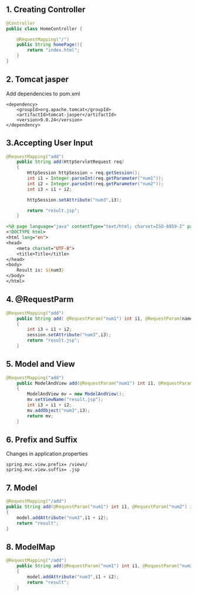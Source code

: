 ## 1. Creating Controller

```java
@Controller
public class HomeController {

    @RequestMapping("/")
    public String homePage(){
        return "index.html";
    }
}
```

## 2. Tomcat jasper

Add dependencies to pom.xml

```maven
<dependency>
    <groupId>org.apache.tomcat</groupId>
    <artifactId>tomcat-jasper</artifactId>
    <version>9.0.24</version>
</dependency>
```

## 3.Accepting User Input

```java
@RequestMapping("add")
    public String add(HttpServletRequest req)
    {
        HttpSession httpSession = req.getSession();
        int i1 = Integer.parseInt(req.getParameter("num1"));
        int i2 = Integer.parseInt(req.getParameter("num2"));
        int i3 = i1 + i2;

        httpSession.setAttribute("num3",i3);

        return "result.jsp";
    }
```

```jsp
<%@ page language="java" contentType="text/html; charset=ISO-8859-2" pageEncoding="ISO-8859-2"%>
<!DOCTYPE html>
<html lang="en">
<head>
    <meta charset="UTF-8">
    <title>Title</title>
</head>
<body>
    Result is: ${num3}
</body>
</html>
```
## 4. @RequestParm

```java
@RequestMapping("add")
    public String add( @RequestParam("num1") int i1, @RequestParam(name = "num2") int i2, HttpSession session)
    {
        int i3 = i1 + i2;
        session.setAttribute("num3",i3);
        return "result.jsp";
    }
```

## 5. Model and View

```java
@RequestMapping("add")
    public ModelAndView add(@RequestParam("num1") int i1, @RequestParam(name = "num2") int i2)
    {
        ModelAndView mv = new ModelAndView();
        mv.setViewName("result.jsp");
        int i3 = i1 + i2;
        mv.addObject("num3",i3);
        return mv;
    }
```

## 6. Prefix and Suffix

Changes in application.properties

```
spring.mvc.view.prefix= /views/
spring.mvc.view.suffix= .jsp
```

## 7. Model

```java
@RequestMapping("/add")
public String add(@RequestParam("num1") int i1, @RequestParam("num2") int i2, Model model)
{
    model.addAttribute("num3",i1 + i2);
    return "result";
}
```

## 8. ModelMap

```java
@RequestMapping("/add")
    public String add(@RequestParam("num1") int i1, @RequestParam("num2") int i2, ModelMap model)
    {
        model.addAttribute("num3",i1 + i2);
        return "result";
    }
```

